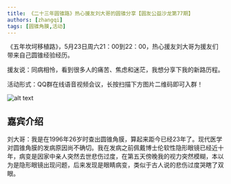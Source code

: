 ```yaml
---
title: 《二十三年圆锥路》热心援友刘大哥的圆锥分享【圆友公益沙龙第77期】
authors: [zhangqi]
tags: [圆锥角膜,活动]
---
```


《五年坎坷移植路》，5月23日周六21：00到22：00，热心援友刘大哥为援友们带来自己圆锥经验经历。

援友说：同病相怜，看到很多人的痛苦、焦虑和迷茫，我想分享下我的新路历程。

活动形式：QQ群在线语音视频会议，长按扫描下方图片二维码即可入群！

![alt text](/events/assets/2020-05-18-《二十三年圆锥路》热心援友刘大哥的圆锥分享【圆友公益沙龙第77期】.png)

## 嘉宾介绍

刘大哥：我是在1996年26岁时查出圆锥角膜，算起来距今已经23年了。现代医学对圆锥角膜的发病原因尚不确切。我在发病之前佩戴博士伦软性隐形眼镜已经近十年，病变是因家中亲人突然去世悲伤过度，在第五天傍晚我的视力突然模糊，本以为是隐形眼镜出现问题，后来发现是眼睛病变，类似于古人说的悲伤过度哭瞎了双眼。
